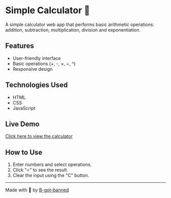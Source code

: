 # Simple Calculator 🧮

A simple calculator web app that performs basic arithmetic operations: addition, subtraction, multiplication, division and exponentiation.

## Features
- User-friendly interface
- Basic operations (+, -, ×, ÷, ^)
- Responsive design

## Technologies Used
- HTML
- CSS
- JavaScript

## Live Demo
[Click here to view the calculator](https://b-got-banned.github.io/simple-calculator/)

## How to Use
1. Enter numbers and select operations.
2. Click "=" to see the result.
3. Clear the input using the "C" button.

---

Made with 💜 by [B-got-banned](https://github.com/B-got-banned)

